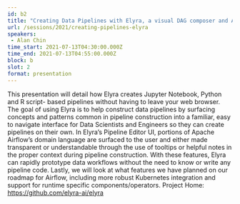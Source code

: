 ```yaml
---
id: b2
title: "Creating Data Pipelines with Elyra, a visual DAG composer and Apache Airflow"
url: /sessions/2021/creating-pipelines-elyra
speakers:
 - Alan Chin
time_start: 2021-07-13T04:30:00.000Z
time_end: 2021-07-13T04:55:00.000Z
block: b
slot: 2
format: presentation
---
```


This presentation will detail how Elyra creates Jupyter Notebook, Python and R script- based pipelines without having to leave your web browser. 
 The goal of using Elyra is to help construct data pipelines by surfacing concepts and patterns common in pipeline construction into a familiar, easy to navigate interface for Data Scientists and Engineers so they can create pipelines on their own. In Elyra’s Pipeline Editor UI, portions of Apache Airflow’s domain language are surfaced to the user and either made transparent or understandable through the use of tooltips or helpful notes in the proper context during pipeline construction. With these features, Elyra can rapidly prototype data workflows without the need to know or write any pipeline code.
 Lastly, we will look at what features we have planned on our roadmap for Airflow, including more robust Kubernetes integration and support for runtime specific components/operators.
 Project Home: https://github.com/elyra-ai/elyra